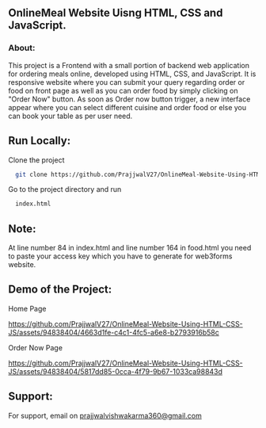 ## OnlineMeal Website Uisng HTML, CSS and JavaScript.

### About:

This project is a Frontend with a small portion of backend web application for ordering meals online, developed using HTML, CSS, and JavaScript. It is responsive website where you can submit your query regarding order or food on front page as well as you can order food by simply clicking on "Order Now" button. As soon as Order now button trigger, a new interface appear where you can select different cuisine and order food or else you can book your table as per user need.

## Run Locally:

Clone the project

```bash
  git clone https://github.com/PrajjwalV27/OnlineMeal-Website-Using-HTML-CSS-JS
```

Go to the project directory and run

```bash
  index.html
```
## Note:
At line number 84 in index.html and line number 164 in food.html you need to paste your access key which you have to generate for web3forms website.

## Demo of the Project:
Home Page


https://github.com/PrajjwalV27/OnlineMeal-Website-Using-HTML-CSS-JS/assets/94838404/4663d1fe-c4c1-4fc5-a6e8-b2793916b58c

Order Now Page


https://github.com/PrajjwalV27/OnlineMeal-Website-Using-HTML-CSS-JS/assets/94838404/5817dd85-0cca-4f79-9b67-1033ca98843d

## Support:
For support, email on prajjwalvishwakarma360@gmail.com

